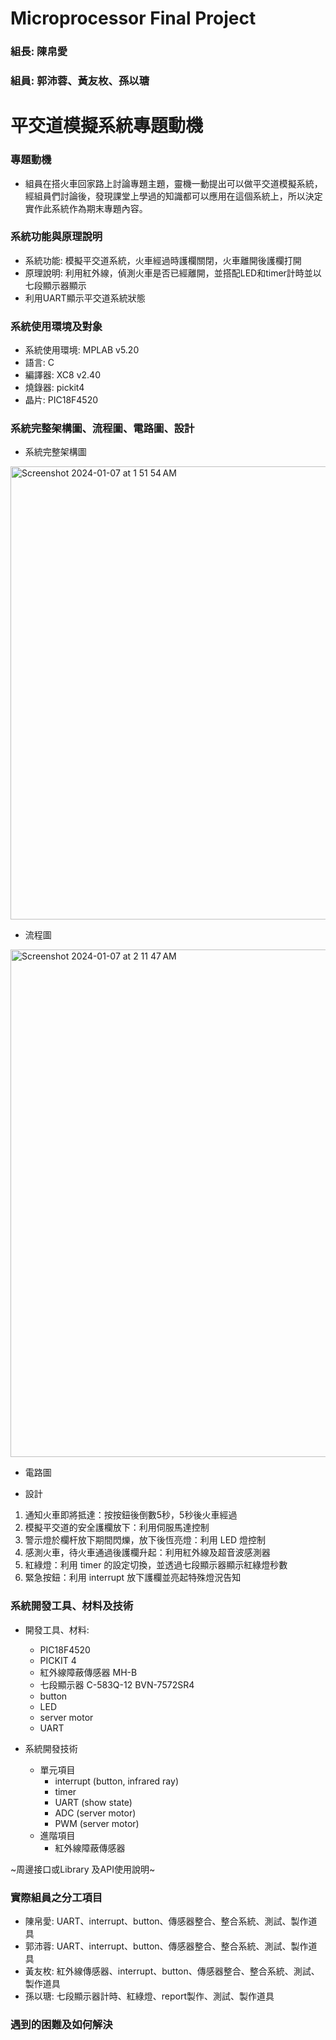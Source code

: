 # Microprocessor Final Project

### 組長: 陳帛愛
### 組員: 郭沛蓉、黃友枚、孫以瑭

# 平交道模擬系統專題動機
### 專題動機
- 組員在搭火車回家路上討論專題主題，靈機一動提出可以做平交道模擬系統，經組員們討論後，發現課堂上學過的知識都可以應用在這個系統上，所以決定實作此系統作為期末專題內容。

### 系統功能與原理說明
- 系統功能: 模擬平交道系統，火車經過時護欄關閉，火車離開後護欄打開
- 原理說明: 利用紅外線，偵測火車是否已經離開，並搭配LED和timer計時並以七段顯示器顯示
- 利用UART顯示平交道系統狀態

### 系統使用環境及對象
- 系統使用環境: MPLAB v5.20
- 語言: C
- 編譯器: XC8 v2.40
- 燒錄器: pickit4
- 晶片: PIC18F4520

### 系統完整架構圖、流程圖、電路圖、設計
- 系統完整架構圖
<img width="725" alt="Screenshot 2024-01-07 at 1 51 54 AM" src="https://github.com/Esther2002-soon/FinalProject_Microprocessor/assets/106828044/388dcf71-c4e6-4918-8b2a-e97ed51d99f7">

- 流程圖
<img width="812" alt="Screenshot 2024-01-07 at 2 11 47 AM" src="https://github.com/Esther2002-soon/FinalProject_Microprocessor/assets/106828044/5b9c9370-7a23-4e0c-baf5-8d29534068a1">

- 電路圖

- 設計
1. 通知火車即將抵達：按按鈕後倒數5秒，5秒後火車經過
2. 模擬平交道的安全護欄放下：利用伺服馬達控制
3. 警示燈於欄杆放下期間閃爍，放下後恆亮燈：利用 LED 燈控制
4. 感測火車，待火車通過後護欄升起：利用紅外線及超音波感測器
5. 紅綠燈：利用 timer 的設定切換，並透過七段顯示器顯示紅綠燈秒數
6. 緊急按鈕：利用 interrupt 放下護欄並亮起特殊燈況告知

### 系統開發工具、材料及技術
- 開發工具、材料: 
    - PIC18F4520
    - PICKIT 4
    - 紅外線障蔽傳感器 MH-B
    - 七段顯示器 C-583Q-12 BVN-7572SR4
    - button
    - LED
    - server motor
    - UART

- 系統開發技術
    - 單元項目
        - interrupt (button, infrared ray)
        - timer 
        - UART (show state)
        - ADC (server motor)
        - PWM (server motor)
    - 進階項目 
        - 紅外線障蔽傳感器

~周邊接口或Library 及API使用說明~

### 實際組員之分工項目
- 陳帛愛: UART、interrupt、button、傳感器整合、整合系統、測試、製作道具
- 郭沛蓉: UART、interrupt、button、傳感器整合、整合系統、測試、製作道具
- 黃友枚: 紅外線傳感器、interrupt、button、傳感器整合、整合系統、測試、製作道具
- 孫以瑭: 七段顯示器計時、紅綠燈、report製作、測試、製作道具
  
### 遇到的困難及如何解決



